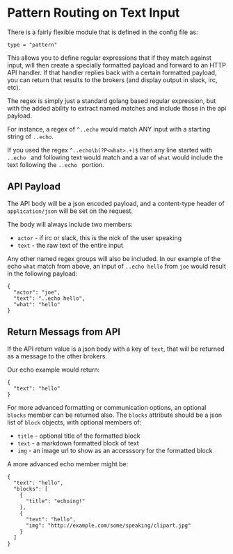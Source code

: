 # Pattern Routing on Text Input

There is a fairly flexible module that is defined in the config file as:

  `type = "pattern"`

This allows you to define regular expressions that if they match against input,
will then create a specially formatted payload and forward to an HTTP API
handler.  If that handler replies back with a certain formatted payload, you can
return that results to the brokers (and display output in slack, irc, etc).


The regex is simply just a standard golang based regular expression, but with
the added ability to extract named matches and include those in the api payload.


For instance, a regex of `^..echo` would match ANY input with a starting string
of `..echo`.

If you used the regex `^..echo\b(?P<what>.+)$` then any line started with
`..echo ` and following text would match and a var of `what` would include the
text following the `..echo ` portion.

## API Payload

The API body will be a json encoded payload, and a content-type header of
`application/json` will be set on the request.

The body will always include two members:

- `actor` - if irc or slack, this is the nick of the user speaking
- `text` - the raw text of the entire input

Any other named regex groups will also be included.  In our example of the echo
`what` match from above, an input of `..echo hello` from `joe` would result in the
following payload:

```
{
  "actor": "joe",
  "text": "..echo hello",
  "what": "hello"
}
```

## Return Messags from API

If the API return value is a json body with a key of `text`, that will be
returned as a message to the other brokers.

Our echo example would return:

```
{
  "text": "hello"
}
```

For more advanced formatting or communication options, an optional `blocks`
member can be returned also.  The `blocks` attribute should be a json list of
`block` objects, with optional members of:

- `title` - optional title of the formatted block
- `text` - a markdown formatted block of text
- `img` - an image url to show as an accesssory for the formatted block

A more advanced echo member might be:

```
{
  "text": "hello",
  "blocks": [
    {
      "title": "echoing!"
    },
    {
      "text": "hello",
      "img": "http://example.com/some/speaking/clipart.jpg"
    }
  ]
}
```


